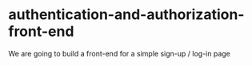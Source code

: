 # authentication-and-authorization-front-end
We are going to build a front-end for a simple sign-up / log-in page
